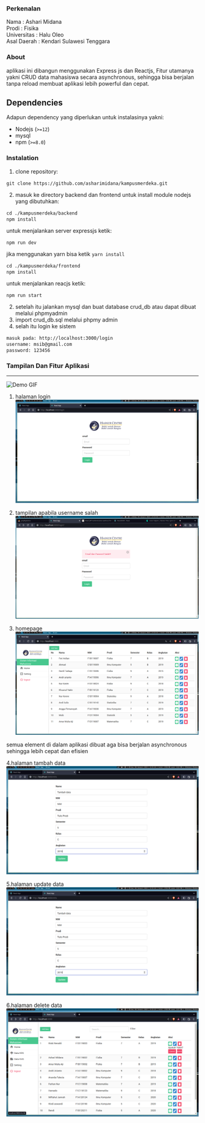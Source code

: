 ### Perkenalan
Nama        : Ashari Midana </br>
Prodi       : Fisika </br>
Universitas : Halu Oleo </br>
Asal Daerah : Kendari Sulawesi Tenggara

### About
aplikasi ini dibangun menggunakan Express js dan Reactjs,
Fitur utamanya yakni CRUD data mahasiswa secara asynchronous, sehingga bisa berjalan tanpa reload membuat aplikasi lebih powerful dan cepat.

Dependencies
------------
Adapun dependency yang diperlukan untuk instalasinya yakni:
* Nodejs (`>=12`)
* mysql 
* npm (`>=8.0`)

### Instalation
1. clone repository:
```shell
git clone https://github.com/asharimidana/kampusmerdeka.git
```
2. masuk ke directory backend dan frontend untuk install module nodejs yang dibutuhkan:
```shell
cd ./kampusmerdeka/backend
npm install
```
untuk menjalankan server expressjs ketik:
```shell
npm run dev
```
jika menggunakan yarn bisa ketik `yarn install`

```shell
cd ./kampusmerdeka/frontend
npm install
```
untuk menjalankan reacjs ketik:
```shell
npm run start
```
2. setelah itu jalankan mysql dan buat database crud_db atau dapat dibuat melalui phpmyadmin
3. import crud_db.sql melalui phpmy admin
4. selah itu login ke sistem 
```shell
masuk pada: http://localhost:3000/login
username: msib@gmail.com
password: 123456
```

### Tampilan Dan Fitur Aplikasi
------------
![Demo GIF](https://github.com/asharimidana/img/blob/main/review.gif)

1. halaman login
![Demo GIF](https://github.com/asharimidana/img/blob/main/1.png)

2. tampilan apabila username salah
![home](https://github.com/asharimidana/img/blob/main/2.png)


3. homepage
![home](https://github.com/asharimidana/img/blob/main/3.png)

semua element di dalam aplikasi dibuat aga bisa berjalan asynchronous sehingga lebih cepat dan efisien

4.halaman tambah data
![home](https://github.com/asharimidana/img/blob/main/tambahdata.png)

5.halaman update data
![home](https://github.com/asharimidana/img/blob/main/tambahdata.png)

6.halaman delete data
![home](https://github.com/asharimidana/img/blob/main/deletedata.png)

